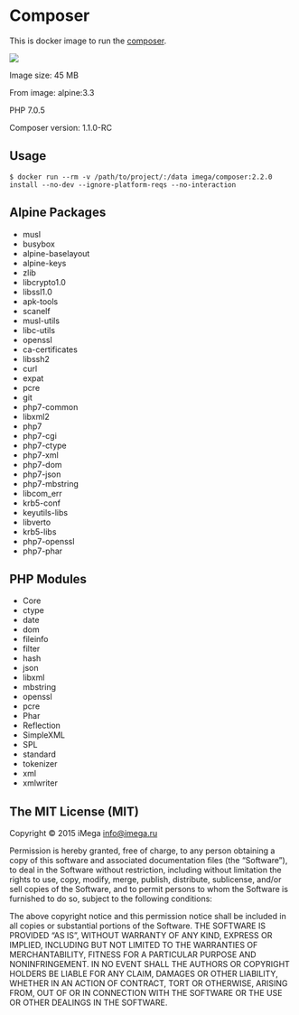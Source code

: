 # Composer
This is docker image to run the [composer](https://getcomposer.org).

[![](https://badge.imagelayers.io/imega/composer:2.2.0.svg)](https://imagelayers.io/?images=imega/composer:2.2.0 'Get your own badge on imagelayers.io')

Image size: 45 MB

From image: alpine:3.3

PHP 7.0.5

Composer version: 1.1.0-RC

## Usage

```
$ docker run --rm -v /path/to/project/:/data imega/composer:2.2.0 install --no-dev --ignore-platform-reqs --no-interaction
```

## Alpine Packages
  - musl
  - busybox
  - alpine-baselayout
  - alpine-keys
  - zlib
  - libcrypto1.0
  - libssl1.0
  - apk-tools
  - scanelf
  - musl-utils
  - libc-utils
  - openssl
  - ca-certificates
  - libssh2
  - curl
  - expat
  - pcre
  - git
  - php7-common
  - libxml2
  - php7
  - php7-cgi
  - php7-ctype
  - php7-xml
  - php7-dom
  - php7-json
  - php7-mbstring
  - libcom_err
  - krb5-conf
  - keyutils-libs
  - libverto
  - krb5-libs
  - php7-openssl
  - php7-phar

## PHP Modules
  - Core
  - ctype
  - date
  - dom
  - fileinfo
  - filter
  - hash
  - json
  - libxml
  - mbstring
  - openssl
  - pcre
  - Phar
  - Reflection
  - SimpleXML
  - SPL
  - standard
  - tokenizer
  - xml
  - xmlwriter

## The MIT License (MIT)

Copyright © 2015 iMega <info@imega.ru>

Permission is hereby granted, free of charge, to any person obtaining a copy of this software and associated documentation files (the “Software”), to deal in the Software without restriction, including without limitation the rights to use, copy, modify, merge, publish, distribute, sublicense, and/or sell copies of the Software, and to permit persons to whom the Software is furnished to do so, subject to the following conditions:

The above copyright notice and this permission notice shall be included in all copies or substantial portions of the Software.
THE SOFTWARE IS PROVIDED “AS IS”, WITHOUT WARRANTY OF ANY KIND, EXPRESS OR IMPLIED, INCLUDING BUT NOT LIMITED TO THE WARRANTIES OF MERCHANTABILITY, FITNESS FOR A PARTICULAR PURPOSE AND NONINFRINGEMENT. IN NO EVENT SHALL THE AUTHORS OR COPYRIGHT HOLDERS BE LIABLE FOR ANY CLAIM, DAMAGES OR OTHER LIABILITY, WHETHER IN AN ACTION OF CONTRACT, TORT OR OTHERWISE, ARISING FROM, OUT OF OR IN CONNECTION WITH THE SOFTWARE OR THE USE OR OTHER DEALINGS IN THE SOFTWARE.
